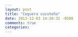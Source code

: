 ```yaml
---
layout: post
title: "Ceguera cucuteña"
date: 2013-12-03 14:20:32 -0500
comments: true
categories: 
---
```

